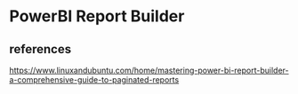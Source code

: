 # PowerBI Report Builder

## references

https://www.linuxandubuntu.com/home/mastering-power-bi-report-builder-a-comprehensive-guide-to-paginated-reports